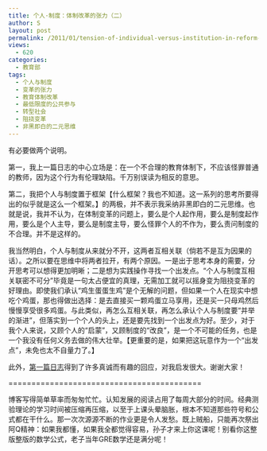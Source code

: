 ```yaml
---
title: 个人·制度：体制改革的张力（二）
author: S
layout: post
permalink: /2011/01/tension-of-individual-versus-institution-in-reform-2/
views:
  - 620
categories:
  - 教育部
tags:
  - 个人与制度
  - 变革的张力
  - 教育体制改革
  - 最低限度的公共参与
  - 转型社会
  - 阻挠变革
  - 非黑即白的二元思维
---
```

有必要做两个说明。

第一，我上一篇日志的中心立场是：在一个不合理的教育体制下，不应该怪罪普通的教师，因为这个行为有伦理缺陷。千万别误读为相反的意思。

第二，我把个人与制度置于框架【什么框架？我也不知道。这一系列的思考所要得出的似乎就是这么一个框架。】的两极，并不表示我采纳非黑即白的二元思维。也就是说，我并不认为，在体制变革的问题上，要么是个人起作用，要么是制度起作用，要么是个人主导，要么是制度主导，要么怪罪个人的不作为，要么责问制度的不合理。并不是这样的。

我当然明白，个人与制度从来就分不开，这两者互相关联（倘若不是互为因果的话）。之所以要在思维中将两者拉开，有两个原因。一是出于思考本身的需要，分开思考可以想得更加明晰；二是想为实践操作寻找一个出发点。“个人与制度互相关联密不可分”毕竟是一句太占便宜的真理，无需加工就可以摇身变为阻挠变革的好理由。即使我们承认“鸡生蛋蛋生鸡”是个无解的问题，但如果一个人在现实中想吃个鸡蛋，那也得做出选择：是去直接买一颗鸡蛋立马享用，还是买一只母鸡然后慢慢享受很多鸡蛋。与此类似，再怎么互相关联，再怎么承认个人与制度要“并举的渐进”，但落实到一个个人的头上，还是要先找到一个出发点为好。至少，对于我个人来说，又顾个人的“启蒙”，又顾制度的“改良”，是一个不可能的任务，也是一个我没有任何义务去做的伟大壮举。【更重要的是，如果把这玩意作为一个“出发点”，未免也太不自量力了。】

此外，<a href="http://www.edunify.us/blog/2011/01/tension-of-individual-versus-institution-in-reform-1/" target="_blank">第一篇日志</a>得到了许多真诚而有趣的回应，对我启发很大。谢谢大家！

==========================================

博客写得简单草率而匆匆忙忙。认知发展的阅读占用了每周大部分的时间。经典测验理论的学习时间被压缩再压缩，以至于上课头晕脑胀，根本不知道那些符号和公式都在干什么。那一次次源源不断的作业更是令人发愁。既上贼船，只能再次祭出阿Q精神：如果我都懂，如果我全都觉得容易，孙子才来上你这课呢！别看你这整版整版的数学公式，老子当年GRE数学还是满分呢！
